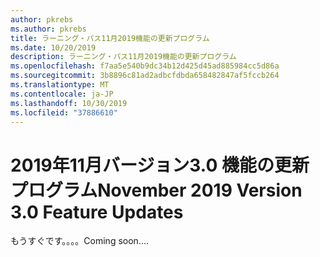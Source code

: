 ```yaml
---
author: pkrebs
ms.author: pkrebs
title: ラーニング・パス11月2019機能の更新プログラム
ms.date: 10/20/2019
description: ラーニング・パス11月2019機能の更新プログラム
ms.openlocfilehash: f7aa5e540b9dc34b12d425d45ad885984cc5d86a
ms.sourcegitcommit: 3b8896c81ad2adbcfdbda658482847af5fccb264
ms.translationtype: MT
ms.contentlocale: ja-JP
ms.lasthandoff: 10/30/2019
ms.locfileid: "37886610"
---
```

# <a name="november-2019-version-30-feature-updates"></a><span data-ttu-id="a72eb-103">2019年11月バージョン3.0 機能の更新プログラム</span><span class="sxs-lookup"><span data-stu-id="a72eb-103">November 2019 Version 3.0 Feature Updates</span></span>
<span data-ttu-id="a72eb-104">もうすぐです。。。。</span><span class="sxs-lookup"><span data-stu-id="a72eb-104">Coming soon....</span></span>


